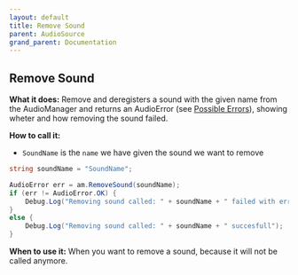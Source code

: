 ```yaml
---
layout: default
title: Remove Sound
parent: AudioSource
grand_parent: Documentation
---
```


## Remove Sound
**What it does:**
Remove and deregisters a sound with the given name from the AudioManager and returns an AudioError (see [Possible Errors](https://mathewhdyt.github.io/Unity-Audio-Manager/docs/documentation/index/#possible-errors)), showing wheter and how removing the sound failed.

**How to call it:**
- ```SoundName``` is the ```name``` we have given the sound we want to remove

```csharp
string soundName = "SoundName";

AudioError err = am.RemoveSound(soundName);
if (err != AudioError.OK) {
    Debug.Log("Removing sound called: " + soundName + " failed with error id: " + err);
}
else {
    Debug.Log("Removing sound called: " + soundName + " succesfull");
}
```

**When to use it:**
When you want to remove a sound, because it will not be called anymore.
